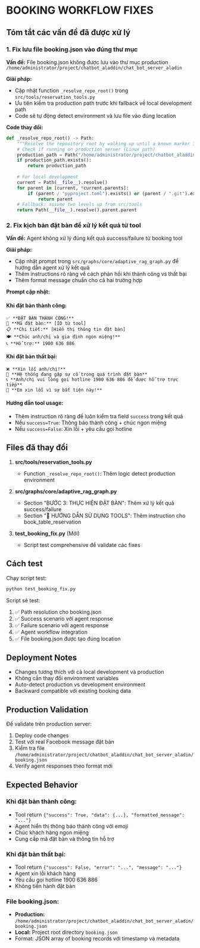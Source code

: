 # BOOKING WORKFLOW FIXES

## Tóm tắt các vấn đề đã được xử lý

### 1. Fix lưu file booking.json vào đúng thư mục

**Vấn đề:** File booking.json không được lưu vào thư mục production `/home/administrator/project/chatbot_aladdin/chat_bot_server_aladin`

**Giải pháp:** 
- Cập nhật function `_resolve_repo_root()` trong `src/tools/reservation_tools.py`
- Ưu tiên kiểm tra production path trước khi fallback về local development path
- Code sẽ tự động detect environment và lưu file vào đúng location

**Code thay đổi:**
```python
def _resolve_repo_root() -> Path:
    """Resolve the repository root by walking up until a known marker is found."""
    # Check if running on production server (Linux path)
    production_path = Path("/home/administrator/project/chatbot_aladdin/chat_bot_server_aladin")
    if production_path.exists():
        return production_path
    
    # For local development
    current = Path(__file__).resolve()
    for parent in [current, *current.parents]:
        if (parent / "pyproject.toml").exists() or (parent / ".git").exists() or (parent / "README.md").exists():
            return parent
    # Fallback: assume two levels up from src/tools
    return Path(__file__).resolve().parent.parent
```

### 2. Fix kịch bản đặt bàn để xử lý kết quả từ tool

**Vấn đề:** Agent không xử lý đúng kết quả success/failure từ booking tool

**Giải pháp:**
- Cập nhật prompt trong `src/graphs/core/adaptive_rag_graph.py` để hướng dẫn agent xử lý kết quả
- Thêm instructions rõ ràng về cách phản hồi khi thành công vs thất bại
- Thêm format message chuẩn cho cả hai trường hợp

**Prompt cập nhật:**

#### Khi đặt bàn thành công:
```
✅ **ĐẶT BÀN THÀNH CÔNG!**
🎫 **Mã đặt bàn:** [ID từ tool]
📋 **Chi tiết:** [Hiển thị thông tin đặt bàn]
🍽️ **Chúc anh/chị và gia đình ngon miệng!**
📞 **Hỗ trợ:** 1900 636 886
```

#### Khi đặt bàn thất bại:
```
❌ **Xin lỗi anh/chị!**
🔧 **Hệ thống đang gặp sự cố trong quá trình đặt bàn**
📞 **Anh/chị vui lòng gọi hotline 1900 636 886 để được hỗ trợ trực tiếp**
🙏 **Em xin lỗi vì sự bất tiện này!**
```

#### Hướng dẫn tool usage:
- Thêm instruction rõ ràng để luôn kiểm tra field `success` trong kết quả
- Nếu `success=True`: Thông báo thành công + chúc ngon miệng
- Nếu `success=False`: Xin lỗi + yêu cầu gọi hotline

## Files đã thay đổi

1. **src/tools/reservation_tools.py**
   - Function `_resolve_repo_root()`: Thêm logic detect production environment

2. **src/graphs/core/adaptive_rag_graph.py**
   - Section "BƯỚC 3: THỰC HIỆN ĐẶT BÀN": Thêm xử lý kết quả success/failure
   - Section "🔧 HƯỚNG DẪN SỬ DỤNG TOOLS": Thêm instruction cho book_table_reservation

3. **test_booking_fix.py** (Mới)
   - Script test comprehensive để validate các fixes

## Cách test

Chạy script test:
```bash
python test_booking_fix.py
```

Script sẽ test:
1. ✅ Path resolution cho booking.json
2. ✅ Success scenario với agent response
3. ✅ Failure scenario với agent response
4. ✅ Agent workflow integration
5. ✅ File booking.json được tạo đúng location

## Deployment Notes

- Changes tương thích với cả local development và production
- Không cần thay đổi environment variables
- Auto-detect production vs development environment
- Backward compatible với existing booking data

## Production Validation

Để validate trên production server:
1. Deploy code changes
2. Test với real Facebook message đặt bàn
3. Kiểm tra file `/home/administrator/project/chatbot_aladdin/chat_bot_server_aladin/booking.json`
4. Verify agent responses theo format mới

## Expected Behavior

### Khi đặt bàn thành công:
- Tool return `{"success": True, "data": {...}, "formatted_message": "..."}`
- Agent hiển thị thông báo thành công với emoji
- Chúc khách hàng ngon miệng
- Cung cấp mã đặt bàn và thông tin hỗ trợ

### Khi đặt bàn thất bại:
- Tool return `{"success": False, "error": "...", "message": "..."}`
- Agent xin lỗi khách hàng
- Yêu cầu gọi hotline 1900 636 886
- Không tiến hành đặt bàn

### File booking.json:
- **Production:** `/home/administrator/project/chatbot_aladdin/chat_bot_server_aladin/booking.json`
- **Local:** Project root directory `booking.json`
- Format: JSON array of booking records với timestamp và metadata
